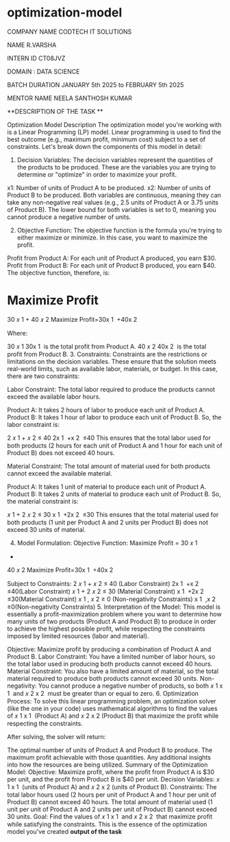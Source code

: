 # optimization-model
COMPANY NAME CODTECH IT SOLUTIONS

NAME R.VARSHA

INTERN ID CT08JVZ

DOMAIN : DATA SCIENCE

BATCH DURATION JANUARY 5th 2025 to FEBRUARY 5th 2025

MENTOR NAME NEELA SANTHOSH KUMAR

**DESCRIPTION OF THE TASK **

Optimization Model Description
The optimization model you're working with is a Linear Programming (LP) model. Linear programming is used to find the best outcome (e.g., maximum profit, minimum cost) subject to a set of constraints. Let's break down the components of this model in detail:

1. Decision Variables:
The decision variables represent the quantities of the products to be produced. These are the variables you are trying to determine or "optimize" in order to maximize your profit.

x1: Number of units of Product A to be produced.
x2: Number of units of Product B to be produced.
Both variables are continuous, meaning they can take any non-negative real values (e.g., 2.5 units of Product A or 3.75 units of Product B). The lower bound for both variables is set to 0, meaning you cannot produce a negative number of units.

2. Objective Function:
The objective function is the formula you're trying to either maximize or minimize. In this case, you want to maximize the profit.

Profit from Product A: For each unit of Product A produced, you earn $30.
Profit from Product B: For each unit of Product B produced, you earn $40.
The objective function, therefore, is:

Maximize Profit
=
30
𝑥
1
+
40
𝑥
2
Maximize Profit=30x 
1
​
 +40x 
2
​
 
Where:

30
𝑥
1
30x 
1
​
  is the total profit from Product A.
40
𝑥
2
40x 
2
​
  is the total profit from Product B.
3. Constraints:
Constraints are the restrictions or limitations on the decision variables. These ensure that the solution meets real-world limits, such as available labor, materials, or budget. In this case, there are two constraints:

Labor Constraint:
The total labor required to produce the products cannot exceed the available labor hours.

Product A: It takes 2 hours of labor to produce each unit of Product A.
Product B: It takes 1 hour of labor to produce each unit of Product B.
So, the labor constraint is:

2
𝑥
1
+
𝑥
2
≤
40
2x 
1
​
 +x 
2
​
 ≤40
This ensures that the total labor used for both products (2 hours for each unit of Product A and 1 hour for each unit of Product B) does not exceed 40 hours.

Material Constraint:
The total amount of material used for both products cannot exceed the available material.

Product A: It takes 1 unit of material to produce each unit of Product A.
Product B: It takes 2 units of material to produce each unit of Product B.
So, the material constraint is:

𝑥
1
+
2
𝑥
2
≤
30
x 
1
​
 +2x 
2
​
 ≤30
This ensures that the total material used for both products (1 unit per Product A and 2 units per Product B) does not exceed 30 units of material.

4. Model Formulation:
Objective Function:
Maximize Profit
=
30
𝑥
1
+
40
𝑥
2
Maximize Profit=30x 
1
​
 +40x 
2
​
 
Subject to Constraints:
2
𝑥
1
+
𝑥
2
≤
40
(Labor Constraint)
2x 
1
​
 +x 
2
​
 ≤40(Labor Constraint)
𝑥
1
+
2
𝑥
2
≤
30
(Material Constraint)
x 
1
​
 +2x 
2
​
 ≤30(Material Constraint)
𝑥
1
,
𝑥
2
≥
0
(Non-negativity Constraints)
x 
1
​
 ,x 
2
​
 ≥0(Non-negativity Constraints)
5. Interpretation of the Model:
This model is essentially a profit-maximization problem where you want to determine how many units of two products (Product A and Product B) to produce in order to achieve the highest possible profit, while respecting the constraints imposed by limited resources (labor and material).

Objective: Maximize profit by producing a combination of Product A and Product B.
Labor Constraint: You have a limited number of labor hours, so the total labor used in producing both products cannot exceed 40 hours.
Material Constraint: You also have a limited amount of material, so the total material required to produce both products cannot exceed 30 units.
Non-negativity: You cannot produce a negative number of products, so both 
𝑥
1
x 
1
​
  and 
𝑥
2
x 
2
​
  must be greater than or equal to zero.
6. Optimization Process:
To solve this linear programming problem, an optimization solver (like the one in your code) uses mathematical algorithms to find the values of 
𝑥
1
x 
1
​
  (Product A) and 
𝑥
2
x 
2
​
  (Product B) that maximize the profit while respecting the constraints.

After solving, the solver will return:

The optimal number of units of Product A and Product B to produce.
The maximum profit achievable with those quantities.
Any additional insights into how the resources are being utilized.
Summary of the Optimization Model:
Objective: Maximize profit, where the profit from Product A is $30 per unit, and the profit from Product B is $40 per unit.
Decision Variables: 
𝑥
1
x 
1
​
  (units of Product A) and 
𝑥
2
x 
2
​
  (units of Product B).
Constraints:
The total labor hours used (2 hours per unit of Product A and 1 hour per unit of Product B) cannot exceed 40 hours.
The total amount of material used (1 unit per unit of Product A and 2 units per unit of Product B) cannot exceed 30 units.
Goal: Find the values of 
𝑥
1
x 
1
​
  and 
𝑥
2
x 
2
​
  that maximize profit while satisfying the constraints.
This is the essence of the optimization model you've created
**output of the task**
